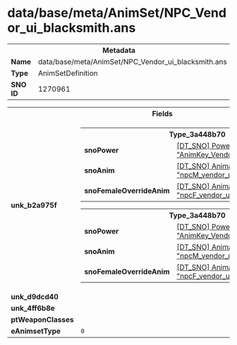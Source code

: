 <h1>data/base/meta/AnimSet/NPC_Vendor_ui_blacksmith.ans</h1><table><tr><th colspan="100%">Metadata</th></tr><tr><td><b>Name</b></td><td>data/base/meta/AnimSet/NPC_Vendor_ui_blacksmith.ans</td></tr><tr><td><b>Type</b></td><td>AnimSetDefinition</td></tr><tr><td><b>SNO ID</b></td><td>1270961</td></tr></table>

<table><tr><th colspan="100%">Fields</th></tr><tr><td><b>unk_b2a975f</b></td><td><table><tr><th colspan="100%">Type_3a448b70</th></tr><tr><td><b>snoPower</b></td><td><a href="..\Power\AnimKey_Vendor_UI_Idle.pow.md">[DT_SNO] Power: "AnimKey_Vendor_UI_Idle"</a></td></tr><tr><td><b>snoAnim</b></td><td><a href="..\Anim\npcM_vendor_ui_idle_blacksmith.ani.md">[DT_SNO] Animation: "npcM_vendor_ui_idle_blacksmith"</a></td></tr><tr><td><b>snoFemaleOverrideAnim</b></td><td><a href="..\Anim\npcF_vendor_ui_idle_blacksmith.ani.md">[DT_SNO] Animation: "npcF_vendor_ui_idle_blacksmith"</a></td></tr></table>


<table><tr><th colspan="100%">Type_3a448b70</th></tr><tr><td><b>snoPower</b></td><td><a href="..\Power\AnimKey_Vendor_UI_Intro.pow.md">[DT_SNO] Power: "AnimKey_Vendor_UI_Intro"</a></td></tr><tr><td><b>snoAnim</b></td><td><a href="..\Anim\npcM_vendor_ui_idle_blacksmith_intro.ani.md">[DT_SNO] Animation: "npcM_vendor_ui_idle_blacksmith_intro"</a></td></tr><tr><td><b>snoFemaleOverrideAnim</b></td><td><a href="..\Anim\npcF_vendor_ui_idle_blacksmith_intro.ani.md">[DT_SNO] Animation: "npcF_vendor_ui_idle_blacksmith_intro"</a></td></tr></table>


</td></tr><tr><td><b>unk_d9dcd40</b></td><td></td></tr><tr><td><b>unk_4ff6b8e</b></td><td></td></tr><tr><td><b>ptWeaponClasses</b></td><td></td></tr><tr><td><b>eAnimsetType</b></td><td><code>0</code></td></tr></table>


